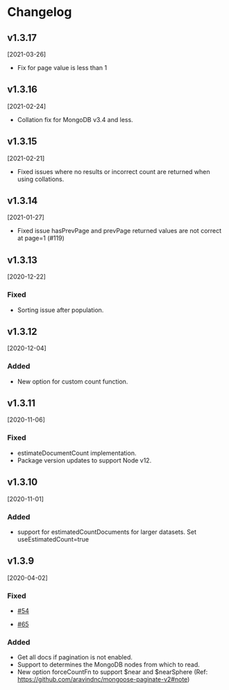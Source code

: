 # Changelog

## v1.3.17

[2021-03-26]

- Fix for page value is less than 1

## v1.3.16

[2021-02-24]

- Collation fix for MongoDB v3.4 and less.

## v1.3.15

[2021-02-21]

- Fixed issues where no results or incorrect count are returned when using collations.

## v1.3.14

[2021-01-27]

- Fixed issue hasPrevPage and prevPage returned values are not correct at page=1 (#119)

## v1.3.13

[2020-12-22]

### Fixed

- Sorting issue after population.

## v1.3.12

[2020-12-04]

### Added

- New option for custom count function.

## v1.3.11

[2020-11-06]

### Fixed

- estimateDocumentCount implementation.
- Package version updates to support Node v12.

## v1.3.10

[2020-11-01]

### Added

- support for estimatedCountDocuments for larger datasets. Set useEstimatedCount=true

## v1.3.9

[2020-04-02]

### Fixed

- [#54](https://github.com/aravindnc/mongoose-paginate-v2/issues/54)

- [#65](https://github.com/aravindnc/mongoose-paginate-v2/issues/65)

### Added

- Get all docs if pagination is not enabled.
- Support to determines the MongoDB nodes from which to read.
- New option forceCountFn to support $near and $nearSphere (Ref: https://github.com/aravindnc/mongoose-paginate-v2#note)

